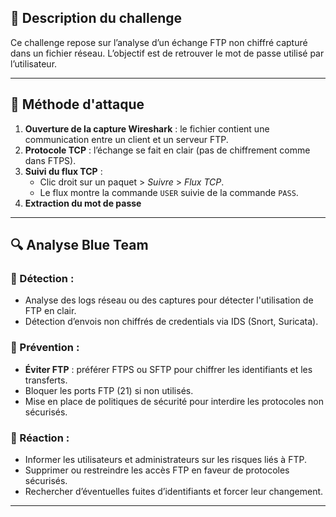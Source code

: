 ## 📌 Description du challenge

Ce challenge repose sur l’analyse d’un échange FTP non chiffré capturé dans un fichier réseau. L’objectif est de retrouver le mot de passe utilisé par l’utilisateur.

---

## 🚀 Méthode d'attaque

1. **Ouverture de la capture Wireshark** : le fichier contient une communication entre un client et un serveur FTP.
2. **Protocole TCP** : l’échange se fait en clair (pas de chiffrement comme dans FTPS).
3. **Suivi du flux TCP** :
   - Clic droit sur un paquet > *Suivre* > *Flux TCP*.
   - Le flux montre la commande `USER` suivie de la commande `PASS`.
4. **Extraction du mot de passe**

--- 

## 🔍 Analyse Blue Team
### 🔹 Détection :
- Analyse des logs réseau ou des captures pour détecter l'utilisation de FTP en clair.
- Détection d’envois non chiffrés de credentials via IDS (Snort, Suricata).

### 🔹 Prévention :
- **Éviter FTP** : préférer FTPS ou SFTP pour chiffrer les identifiants et les transferts.
- Bloquer les ports FTP (21) si non utilisés.
- Mise en place de politiques de sécurité pour interdire les protocoles non sécurisés.

### 🔹 Réaction :
- Informer les utilisateurs et administrateurs sur les risques liés à FTP.
- Supprimer ou restreindre les accès FTP en faveur de protocoles sécurisés.
- Rechercher d’éventuelles fuites d’identifiants et forcer leur changement.

---

